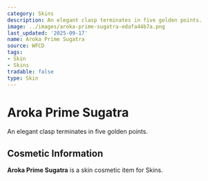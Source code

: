 ```yaml
---
category: Skins
description: An elegant clasp terminates in five golden points.
image: ../images/aroka-prime-sugatra-edafa44b7a.png
last_updated: '2025-09-17'
name: Aroka Prime Sugatra
source: WFCD
tags:
- Skin
- Skins
tradable: false
type: Skin
---
```


# Aroka Prime Sugatra

An elegant clasp terminates in five golden points.

## Cosmetic Information

**Aroka Prime Sugatra** is a skin cosmetic item for Skins.

